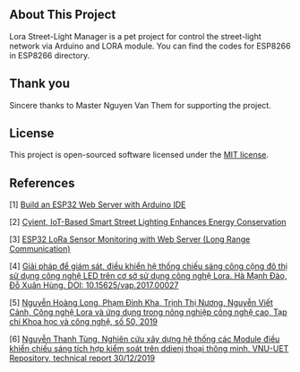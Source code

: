 
## About This Project

Lora Street-Light Manager is a pet project for control the street-light network via Arduino and LORA module. You can find the codes for ESP8266 in ESP8266 directory.

## Thank you

Sincere thanks to Master Nguyen Van Them for supporting the project.

## License

This project is open-sourced software licensed under the [MIT license](https://opensource.org/licenses/MIT).

## References

[1] [Build an ESP32 Web Server with Arduino IDE](https://www.musicjinni.net/KZvv6xXWgPa/Build-an-ESP32-Web-Server-withArduino-IDE.html)

[2] [Cyient, IoT-Based Smart Street Lighting Enhances Energy Conservation](https://www.youtube.com/watch?v=nVhL0cv5a5s)

[3] [ESP32 LoRa Sensor Monitoring with Web Server (Long Range Communication)](https://randomnerdtutorials.com/esp32-lora-sensor-web-server/)

[4] [Giải pháp để giám sát, điều khiển hệ thống chiếu sáng công cộng đô thị sử dụng công nghệ LED trên cơ sở sử dụng công nghệ Lora. Hà Mạnh Đào, Đỗ Xuân Hùng. DOI: 10.15625/vap.2017.00027](http://proceeding.vap.ac.vn/index.php/proceedingvap/article/view/2017.00027)

[5] [Nguyễn Hoàng Long, Phạm Đình Kha, Trịnh Thị Nương, Nguyễn Viết Cảnh, Công nghệ Lora và ứng dụng trong nông nghiệp công nghệ cao, Tạp chí Khoa học và công nghệ, số 50, 2019](https://dlib.haui.edu.vn/home/handle/123456789/85)

[6] [Nguyễn Thanh Tùng, Nghiên cứu xây dựng hệ thống các Module điều khiển chiếu sáng tích hợp kiểm soát trên ddienj thoại thông minh, VNU-UET Repository, technical report 30/12/2019](https://eprints.uet.vnu.edu.vn/eprints/id/eprint/3914/)

